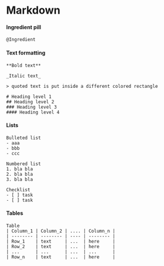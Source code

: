 # Markdown

#### Ingredient pill
```
@Ingredient
```

#### Text formatting
```
**Bold text**
```
```
_Italic text_
```

```
> quoted text is put inside a different colored rectangle 
```

```
# Heading level 1
## Heading level 2
### Heading level 3
#### Heading level 4
```
#### Lists
```
Bulleted list
- aaa
- bbb
- ccc
```
```
Numbered list
1. bla bla
2. bla bla
3. bla bla
```
```
Checklist
- [ ] task
- [ ] task
```
#### Tables

```
Table
| Column_1 | Column_2 | .... | Column_n |
| -------- | -------- | ---- | -------- |
| Row_1    | text     | ...  | here     |
| Row_2    | text     | ...  | here     |
| ...      | ...      | ...  | ...      |
| Row_n    | text     | ...  | here     |
```
